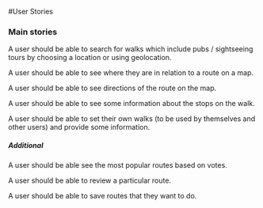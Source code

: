 #User Stories


### Main stories
A user should be able to search for walks which include pubs / sightseeing tours by choosing a location or using geolocation.

A user should be able to see where they are in relation to a route on a map.

A user should be able to see directions of the route on the map.

A user should be able to see some information about the stops on the walk.

A user should be able to set their own walks (to be used by themselves and other users) and provide some information.

##### Additional
A user should be able see the most popular routes based on votes.

A user should be able to review a particular route.

A user should be able to save routes that they want to do.
